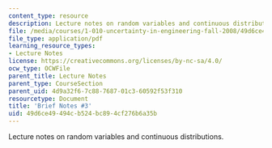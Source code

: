 ```yaml
---
content_type: resource
description: Lecture notes on random variables and continuous distributions.
file: /media/courses/1-010-uncertainty-in-engineering-fall-2008/49d6ce49494cb524bc894cf276b6a35b_notes_03.pdf
file_type: application/pdf
learning_resource_types:
- Lecture Notes
license: https://creativecommons.org/licenses/by-nc-sa/4.0/
ocw_type: OCWFile
parent_title: Lecture Notes
parent_type: CourseSection
parent_uid: 4d9a32f6-7c88-7687-01c3-60592f53f310
resourcetype: Document
title: 'Brief Notes #3'
uid: 49d6ce49-494c-b524-bc89-4cf276b6a35b
---
```

Lecture notes on random variables and continuous distributions.